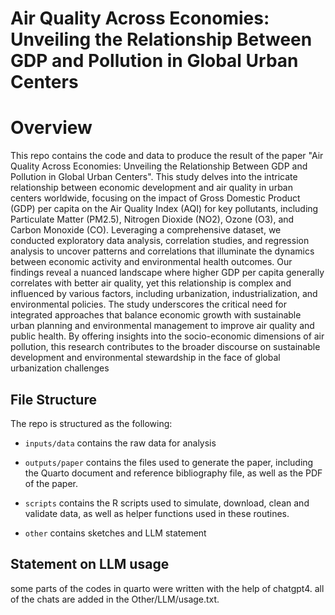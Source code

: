 # Air Quality Across Economies: Unveiling the Relationship Between GDP and Pollution in Global Urban Centers
# Overview
This repo contains the code and data to produce the result of the paper "Air Quality Across Economies: Unveiling the Relationship Between GDP and Pollution in Global Urban Centers".
This study delves into the intricate relationship between economic development and air quality in urban centers worldwide, focusing on the impact of Gross Domestic Product (GDP) per capita on the Air Quality Index (AQI) for key pollutants, including Particulate Matter (PM2.5), Nitrogen Dioxide (NO2), Ozone (O3), and Carbon Monoxide (CO). Leveraging a comprehensive dataset, we conducted exploratory data analysis, correlation studies, and regression analysis to uncover patterns and correlations that illuminate the dynamics between economic activity and environmental health outcomes. Our findings reveal a nuanced landscape where higher GDP per capita generally correlates with better air quality, yet this relationship is complex and influenced by various factors, including urbanization, industrialization, and environmental policies. The study underscores the critical need for integrated approaches that balance economic growth with sustainable urban planning and environmental management to improve air quality and public health. By offering insights into the socio-economic dimensions of air pollution, this research contributes to the broader discourse on sustainable development and environmental stewardship in the face of global urbanization challenges

## File Structure
The repo is structured as the following:

-   `inputs/data` contains the raw data for analysis

-   `outputs/paper` contains the files used to generate the paper, including the Quarto document and reference bibliography file, as well as the PDF of the paper.

-   `scripts` contains the R scripts used to simulate, download, clean and validate data, as well as helper functions used in these routines.
-   `other` contains sketches and LLM statement

## Statement on LLM usage
some parts of the codes in quarto were written with the help of chatgpt4. all of the chats are added in the Other/LLM/usage.txt.
